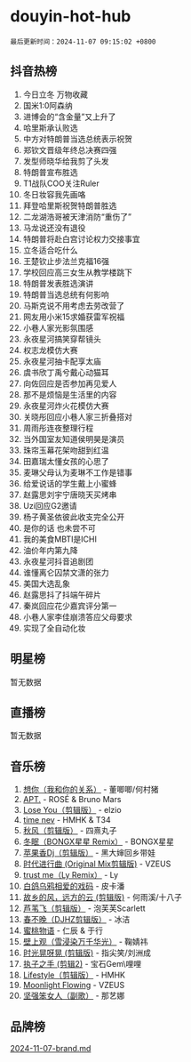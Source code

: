 # douyin-hot-hub

`最后更新时间：2024-11-07 09:15:02 +0800`

## 抖音热榜

1. 今日立冬 万物收藏
1. 国米1:0阿森纳
1. 进博会的“含金量”又上升了
1. 哈里斯承认败选
1. 中方对特朗普当选总统表示祝贺
1. 郑钦文晋级年终总决赛四强
1. 发型师晓华给我剪了头发
1. 特朗普宣布胜选
1. T1战队COO关注Ruler
1. 冬日妆容我先画咯
1. 拜登哈里斯祝贺特朗普胜选
1. 二龙湖浩哥被天津消防“重伤了”
1. 马龙说还没有退役
1. 特朗普将赴白宫讨论权力交接事宜
1. 立冬适合吃什么
1. 王楚钦止步法兰克福16强
1. 学校回应高三女生从教学楼跳下
1. 特朗普发表胜选演讲
1. 特朗普当选总统有何影响
1. 马斯克说不用考虑去劳改营了
1. 网友用小米15求婚获雷军祝福
1. 小巷人家光影氛围感
1. 永夜星河搞笑穿帮镜头
1. 权志龙模仿大赛
1. 永夜星河抽卡配享太庙
1. 虞书欣丁禹兮戴心动猫耳
1. 向佐回应是否参加再见爱人
1. 那不是烦恼是生活里的内容
1. 永夜星河炸火花模仿大赛
1. 关晓彤回应小巷人家三折叠搭对
1. 周雨彤连夜整理行程
1. 当外国室友知道侯明昊是演员
1. 珠帘玉幕花架吻甜到红温
1. 田嘉瑞太懂女孩的心思了
1. 麦琳父母认为麦琳不工作是错事
1. 给爱说话的学生戴上小蜜蜂
1. 赵露思刘宇宁唐晓天买烤串
1. Uzi回应G2邀请
1. 杨子黄圣依彼此收支完全公开
1. 是你的话 也未尝不可
1. 我的美食MBTI是ICHI
1. 油价年内第九降
1. 永夜星河抖音追剧团
1. 谁懂离仑囚禁文潇的张力
1. 美国大选乱象
1. 赵露思抖了抖端午碎片
1. 秦岚回应花少嘉宾评分第一
1. 小巷人家李佳崩溃答应父母要求
1. 实现了全自动化妆

## 明星榜

暂无数据

## 直播榜

暂无数据

## 音乐榜

1. [想你（我和你的关系）](https://sf5-hl-cdn-tos.douyinstatic.com/obj/tos-cn-ve-2774/o8QxhcOBDYYX0zqKCjFVQXZ3RBffnRBQEogitG) - 董唧唧/何村猪
1. [APT.](https://sf5-hl-cdn-tos.douyinstatic.com/obj/tos-cn-ve-2774/oUIcRnUtZBV1JgZtxIMCAiiBSVBSEEOCFfkeMQ) - ROSÉ & Bruno Mars
1. [Lose You（剪辑版）](https://sf5-hl-cdn-tos.douyinstatic.com/obj/tos-cn-ve-2774/og9yxQxAWI86iBNr9ojBFMoWTIvDZZb8HwiGY) - elzio
1. [time nev](https://sf5-hl-cdn-tos.douyinstatic.com/obj/tos-cn-ve-2774/oc6aICzpzBCWrhCvDVi2AZmQLt0gIBxfMEfd6i) - HMHK & T34
1. [秋风（剪辑版）](https://sf5-hl-cdn-tos.douyinstatic.com/obj/tos-cn-ve-2774/ocGaU84LfAfzMd2wbXdQFpCGhBiXg82JNMRRie) - 四熹丸子
1. [冬眠（BONGX星星 Remix）](https://sf5-hl-cdn-tos.douyinstatic.com/obj/tos-cn-ve-2774/oMCfFFoE3LwQ7agAgOIG4ieExqkeAsxNBEkLdz) - BONGX星星
1. [苹果香Dj（剪辑版）](https://sf5-hl-cdn-tos.douyinstatic.com/obj/tos-cn-ve-2774/oEeIEQbYGAOspCTRAIeYF4Ok8LgZ8NBaRe4ztR) - 黑大婶回乡带娃
1. [时代进行曲 (Original Mix剪辑版)](https://sf5-hl-cdn-tos.douyinstatic.com/obj/tos-cn-ve-2774/oYrssziLdrtiW6cKABM8n5Vfc2xwXiIBInoAkn) - VZEUS
1. [trust me（Ly Remix）](https://sf5-hl-cdn-tos.douyinstatic.com/obj/tos-cn-ve-2774/oUo1M8fz5AfmMSExABQQKFE0eCMWgsiccfqrMA) - Ly
1. [白鸽乌鸦相爱的戏码](https://sf5-hl-cdn-tos.douyinstatic.com/obj/tos-cn-ve-2774/oMVVEf6eDAOmFtNtCsEqKpIorBDM8Nkg6TZRqC) - 皮卡潘
1. [故乡的风，远方的云 (剪辑版)](https://sf5-hl-cdn-tos.douyinstatic.com/obj/tos-cn-ve-2774/ooPEdiZMrAAWisczq1WXoZYGU6GxII2UUBvYI) - 何雨溪/十八子
1. [芦苇飞（剪辑版）](https://sf3-cdn-tos.douyinstatic.com/obj/tos-cn-ve-2774/ok3IaChjEFFoK3FAMzXDEgfpeE6Al3Nv2BnfCW) - 泡芙芙Scarlett
1. [春不晚（DJHZ剪辑版）](https://sf5-hl-cdn-tos.douyinstatic.com/obj/tos-cn-ve-2774/osEZa7YZ6wNo9QDABgfGFaCQKRQTNafsBJDnKt) - 冰洁
1. [蜜桃物语](https://sf3-cdn-tos.douyinstatic.com/obj/tos-cn-ve-2774/oIhOSCZtIACtYU4XQkngiW9kCBfVD1Fz9IYeqL) - 仁辰 & 于行
1. [壁上观（雪浸染万千华光）](https://sf3-cdn-tos.douyinstatic.com/obj/tos-cn-ve-2774/ocIizBMxWi8vA8UdAMIYdYCjgBB5Z3WZWxrvY) - 鞠婧祎
1. [时光晃呀晃 (剪辑版)](https://sf3-cdn-tos.douyinstatic.com/obj/tos-cn-ve-2774/o8ACeQem3gwI1x3GIYGAfKG0LJebKFRJDwRwyW) - 指尖笑/刘洲成
1. [执子之手 (剪辑2)](https://sf5-hl-cdn-tos.douyinstatic.com/obj/tos-cn-ve-2774/oUoZLQjCc31XzqsBnBQUNgeKtYPBcgbFDwtfcu) - 宝石Gem\哩哩
1. [Lifestyle（剪辑版）](https://sf5-hl-cdn-tos.douyinstatic.com/obj/tos-cn-ve-2774/owfqGgjwG3V5lCLaAIezFMeg3LtuKNBaZKgzPV) - HMHK
1. [Moonlight Flowing](https://sf5-hl-cdn-tos.douyinstatic.com/obj/tos-cn-ve-2774/oopZsCtRnQgOhEYmv9FfBBgwmeaQmWQQZED9tN) - VZEUS
1. [坚强笨女人（副歌）](https://sf5-hl-cdn-tos.douyinstatic.com/obj/tos-cn-ve-2774/ospNInQiZvGWyBVg5zkNsAMct5uJIg1CrZiPL) - 那艺娜

## 品牌榜

[2024-11-07-brand.md](2024-11-07-brand.md)
